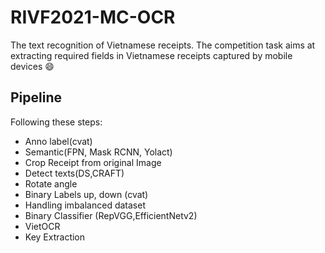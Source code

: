 # RIVF2021-MC-OCR
The text recognition of Vietnamese receipts. The competition task aims at extracting required fields in Vietnamese receipts captured by mobile devices :smile:


## Pipeline
Following these steps:

- Anno label(cvat)
- Semantic(FPN, Mask RCNN, Yolact)
- Crop Receipt from original Image 
- Detect texts(DS,CRAFT)
- Rotate angle
- Binary Labels up, down (cvat)
- Handling imbalanced dataset
- Binary Classifier (RepVGG,EfficientNetv2)
- VietOCR
- Key Extraction
